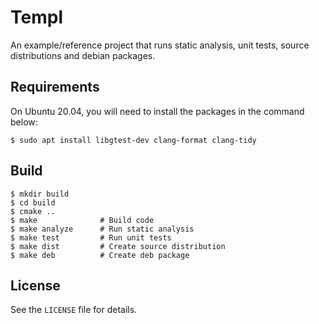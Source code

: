 # Templ

An example/reference project that runs static analysis, unit tests, source distributions and debian packages.

## Requirements

On Ubuntu 20.04, you will need to install the packages in the command below:

```
$ sudo apt install libgtest-dev clang-format clang-tidy
```

## Build

```
$ mkdir build
$ cd build
$ cmake ..
$ make              # Build code
$ make analyze      # Run static analysis
$ make test         # Run unit tests
$ make dist         # Create source distribution
$ make deb          # Create deb package
```

## License

See the `LICENSE` file for details.

